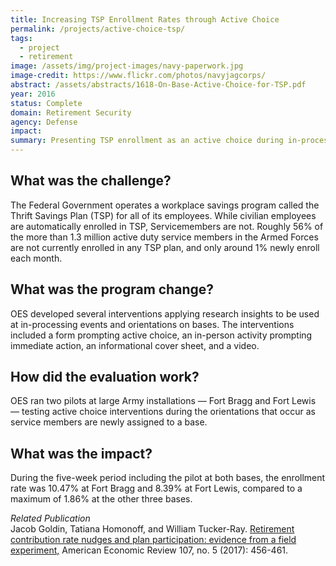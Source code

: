 ```yaml
---
title: Increasing TSP Enrollment Rates through Active Choice
permalink: /projects/active-choice-tsp/
tags:
  - project
  - retirement
image: /assets/img/project-images/navy-paperwork.jpg
image-credit: https://www.flickr.com/photos/navyjagcorps/
abstract: /assets/abstracts/1618-On-Base-Active-Choice-for-TSP.pdf
year: 2016
status: Complete
domain: Retirement Security
agency: Defense
impact:
summary: Presenting TSP enrollment as an active choice during in-processing increased enrollment by 6-7%.
---
```

## What was the challenge?

The Federal Government operates a workplace savings program called the Thrift Savings Plan (TSP) for all of its employees. While civilian employees are automatically enrolled in TSP, Servicemembers are not. Roughly 56% of the more than 1.3 million active duty service members in the Armed Forces are not currently enrolled in any TSP plan, and only around 1% newly enroll each month.

## What was the program change?

OES developed several interventions applying research insights to be used at in-processing events and orientations on bases. The interventions included a form prompting active choice, an in-person activity prompting immediate action, an informational cover sheet, and a video.

## How did the evaluation work?

OES ran two pilots at large Army installations — Fort Bragg and Fort Lewis — testing active choice interventions during the orientations that occur as service members are newly assigned to a base.

## What was the impact?

During the five-week period including the pilot at both bases, the enrollment rate was 10.47% at Fort Bragg and 8.39% at Fort Lewis, compared to a maximum of 1.86% at the other three bases.

<i> Related Publication</i>
<br>
Jacob Goldin, Tatiana Homonoff, and William Tucker-Ray. <a href="https://www.aeaweb.org/articles?id=10.1257/aer.p20171059">Retirement contribution rate nudges and plan participation: evidence from a field experiment,</a> American Economic Review 107, no. 5 (2017): 456-461.
